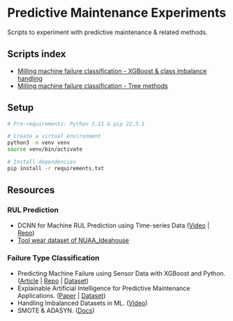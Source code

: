 # Predictive Maintenance Experiments

Scripts to experiment with predictive maintenance & related methods.

## Scripts index

- [Milling machine failure classification - XGBoost & class imbalance handling](./experiments/failure_classification/milling_machines_class_balancing.py)
- [Milling machine failure classification - Tree methods](./experiments/failure_classification/milling_machines_classifier_comparison.py)

## Setup

```bash
# Pre-requirements: Python 3.11 & pip 22.3.1

# Create a virtual environment
python3 -m venv venv
source venv/bin/activate

# Install dependencies
pip install -r requirements.txt
```

## Resources

### RUL Prediction
- DCNN for Machine RUL Prediction using Time-series Data ([Video](https://www.youtube.com/watch?v=DMR3Isn4OvY&t=411s) | [Repo](https://github.com/mohan-mj/DCNN-timeseries-RUL))
- [Tool wear dataset of NUAA_Ideahouse](https://ieee-dataport.org/open-access/tool-wear-dataset-nuaaideahouse)

### Failure Type Classification
- Predicting Machine Failure using Sensor Data with XGBoost and
  Python. ([Article](https://www.relataly.com/predictive-maintenance-predicting-machine-failure-with-python/10618/) | [Repo](https://github.com/flo7up/relataly-public-python-tutorials/blob/master/02%20Classification/022%20Predicting%20Machine%20Malfunction%20of%20Milling%20Machines%20in%20Python.ipynb) | [Dataset](https://www.kaggle.com/datasets/shasun/tool-wear-detection-in-cnc-mill))
- Explainable Artificial Intelligence for Predictive Maintenance Applications. ([Paper](https://github.com/linomp/pdm-experiments/files/12337616/matzka2020.pdf) | [Dataset](https://archive.ics.uci.edu/dataset/601/ai4i+2020+predictive+maintenance+dataset))
- Handling Imbalanced Datasets in ML. ([Video](https://www.youtube.com/watch?v=JnlM4yLFNuo))
- SMOTE & ADASYN. ([Docs](https://imbalanced-learn.org/stable/over_sampling.html#from-random-over-sampling-to-smote-and-adasyn))
